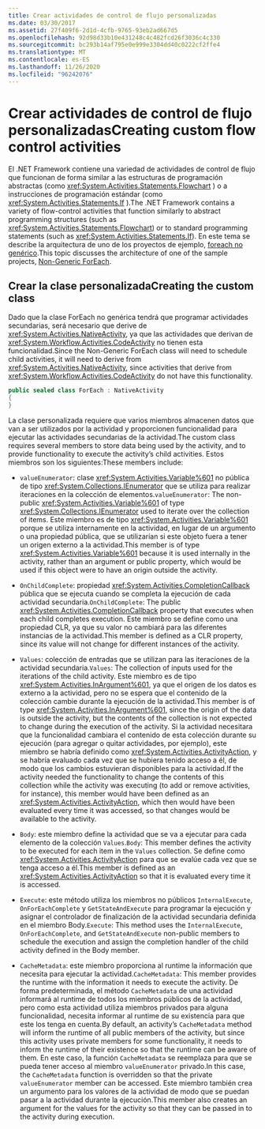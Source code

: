 ```yaml
---
title: Crear actividades de control de flujo personalizadas
ms.date: 03/30/2017
ms.assetid: 27f409f6-2d1d-4cfb-9765-93eb2ad667d5
ms.openlocfilehash: 92d98d33b10e431248c4c482fcd26f3036c4c330
ms.sourcegitcommit: bc293b14af795e0e999e3304dd40c0222cf2ffe4
ms.translationtype: MT
ms.contentlocale: es-ES
ms.lasthandoff: 11/26/2020
ms.locfileid: "96242076"
---
```

# <a name="creating-custom-flow-control-activities"></a><span data-ttu-id="db1bc-102">Crear actividades de control de flujo personalizadas</span><span class="sxs-lookup"><span data-stu-id="db1bc-102">Creating custom flow control activities</span></span>

<span data-ttu-id="db1bc-103">El .NET Framework contiene una variedad de actividades de control de flujo que funcionan de forma similar a las estructuras de programación abstractas (como <xref:System.Activities.Statements.Flowchart> ) o a instrucciones de programación estándar (como <xref:System.Activities.Statements.If> ).</span><span class="sxs-lookup"><span data-stu-id="db1bc-103">The .NET Framework contains a variety of flow-control activities that function similarly to abstract programming structures (such as <xref:System.Activities.Statements.Flowchart>)   or to standard programming statements (such as <xref:System.Activities.Statements.If>).</span></span> <span data-ttu-id="db1bc-104">En este tema se describe la arquitectura de uno de los proyectos de ejemplo, [foreach no genérico](./samples/non-generic-foreach.md).</span><span class="sxs-lookup"><span data-stu-id="db1bc-104">This topic discusses the architecture of one of the sample projects, [Non-Generic ForEach](./samples/non-generic-foreach.md).</span></span>  
  
## <a name="creating-the-custom-class"></a><span data-ttu-id="db1bc-105">Crear la clase personalizada</span><span class="sxs-lookup"><span data-stu-id="db1bc-105">Creating the custom class</span></span>  

 <span data-ttu-id="db1bc-106">Dado que la clase ForEach no genérica tendrá que programar actividades secundarias, será necesario que derive de <xref:System.Activities.NativeActivity>, ya que las actividades que derivan de <xref:System.Workflow.Activities.CodeActivity> no tienen esta funcionalidad.</span><span class="sxs-lookup"><span data-stu-id="db1bc-106">Since the Non-Generic ForEach class will need to schedule child activities, it will need to derive from <xref:System.Activities.NativeActivity>, since activities that derive from <xref:System.Workflow.Activities.CodeActivity> do not have this functionality.</span></span>  
  
```csharp  
public sealed class ForEach : NativeActivity  
{
}
```  
  
 <span data-ttu-id="db1bc-107">La clase personalizada requiere que varios miembros almacenen datos que van a ser utilizados por la actividad y proporcionen funcionalidad para ejecutar las actividades secundarias de la actividad.</span><span class="sxs-lookup"><span data-stu-id="db1bc-107">The custom class requires several members to store data being used by the activity, and to provide functionality to execute the activity’s child activities.</span></span> <span data-ttu-id="db1bc-108">Estos miembros son los siguientes:</span><span class="sxs-lookup"><span data-stu-id="db1bc-108">These members include:</span></span>  
  
- <span data-ttu-id="db1bc-109">`valueEnumerator`: clase <xref:System.Activities.Variable%601> no pública de tipo <xref:System.Collections.IEnumerator> que se utiliza para realizar iteraciones en la colección de elementos.</span><span class="sxs-lookup"><span data-stu-id="db1bc-109">`valueEnumerator`: The non-public <xref:System.Activities.Variable%601> of type <xref:System.Collections.IEnumerator> used to iterate over the collection of items.</span></span> <span data-ttu-id="db1bc-110">Este miembro es de tipo <xref:System.Activities.Variable%601> porque se utiliza internamente en la actividad, en lugar de un argumento o una propiedad pública, que se utilizarían si este objeto fuera a tener un origen externo a la actividad.</span><span class="sxs-lookup"><span data-stu-id="db1bc-110">This member is of type <xref:System.Activities.Variable%601> because it is used internally in the activity, rather than an argument or public property, which would be used if this object were to have an origin outside the activity.</span></span>  
  
- <span data-ttu-id="db1bc-111">`OnChildComplete`: propiedad <xref:System.Activities.CompletionCallback> pública que se ejecuta cuando se completa la ejecución de cada actividad secundaria.</span><span class="sxs-lookup"><span data-stu-id="db1bc-111">`OnChildComplete`: The public <xref:System.Activities.CompletionCallback> property that executes when each child completes execution.</span></span> <span data-ttu-id="db1bc-112">Este miembro se define como una propiedad CLR, ya que su valor no cambiará para las diferentes instancias de la actividad.</span><span class="sxs-lookup"><span data-stu-id="db1bc-112">This member is defined as a CLR property, since its value will not change for different instances of the activity.</span></span>  
  
- <span data-ttu-id="db1bc-113">`Values`: colección de entradas que se utilizan para las iteraciones de la actividad secundaria.</span><span class="sxs-lookup"><span data-stu-id="db1bc-113">`Values`: The collection of inputs used for the iterations of the child activity.</span></span> <span data-ttu-id="db1bc-114">Este miembro es de tipo <xref:System.Activities.InArgument%601>, ya que el origen de los datos es externo a la actividad, pero no se espera que el contenido de la colección cambie durante la ejecución de la actividad.</span><span class="sxs-lookup"><span data-stu-id="db1bc-114">This member is of type <xref:System.Activities.InArgument%601>, since the origin of the data is outside the activity, but the contents of the collection is not expected to change during the execution of the activity.</span></span> <span data-ttu-id="db1bc-115">Si la actividad necesitara que la funcionalidad cambiara el contenido de esta colección durante su ejecución (para agregar o quitar actividades, por ejemplo), este miembro se habría definido como <xref:System.Activities.ActivityAction>, y se habría evaluado cada vez que se hubiera tenido acceso a él, de modo que los cambios estuvieran disponibles para la actividad.</span><span class="sxs-lookup"><span data-stu-id="db1bc-115">If the activity needed the functionality to change the contents of this collection while the activity was executing (to add or remove activities, for instance), this member would have been defined as an <xref:System.Activities.ActivityAction>, which then would have been evaluated every time it was accessed, so that changes would be available to the activity.</span></span>  
  
- <span data-ttu-id="db1bc-116">`Body`: este miembro define la actividad que se va a ejecutar para cada elemento de la colección `Values`.</span><span class="sxs-lookup"><span data-stu-id="db1bc-116">`Body`: This member defines the activity to be executed for each item in the `Values` collection.</span></span> <span data-ttu-id="db1bc-117">Se define como <xref:System.Activities.ActivityAction> para que se evalúe cada vez que se tenga acceso a él.</span><span class="sxs-lookup"><span data-stu-id="db1bc-117">This member is defined as an <xref:System.Activities.ActivityAction> so that it is evaluated every time it is accessed.</span></span>  
  
- <span data-ttu-id="db1bc-118">`Execute`: este método utiliza los miembros no públicos `InternalExecute`, `OnForEachComplete` y `GetStateAndExecute` para programar la ejecución y asignar el controlador de finalización de la actividad secundaria definida en el miembro Body.</span><span class="sxs-lookup"><span data-stu-id="db1bc-118">`Execute`: This method uses the `InternalExecute`, `OnForEachComplete`, and `GetStateAndExecute` non-public members to schedule the execution and assign the completion handler of the child activity defined in the Body member.</span></span>  
  
- <span data-ttu-id="db1bc-119">`CacheMetadata`: este miembro proporciona al runtime la información que necesita para ejecutar la actividad.</span><span class="sxs-lookup"><span data-stu-id="db1bc-119">`CacheMetadata`: This member provides the runtime with the information it needs to execute the activity.</span></span> <span data-ttu-id="db1bc-120">De forma predeterminada, el método `CacheMetadata` de una actividad informará al runtime de todos los miembros públicos de la actividad, pero como esta actividad utiliza miembros privados para alguna funcionalidad, necesita informar al runtime de su existencia para que este los tenga en cuenta.</span><span class="sxs-lookup"><span data-stu-id="db1bc-120">By default, an activity’s `CacheMetadata` method will inform the runtime of all public members of the activity, but since this activity uses private members for some functionality, it needs to inform the runtime of their existence so that the runtime can be aware of them.</span></span> <span data-ttu-id="db1bc-121">En este caso, la función `CacheMetadata` se reemplaza para que se pueda tener acceso al miembro `valueEnumerator` privado.</span><span class="sxs-lookup"><span data-stu-id="db1bc-121">In this case, the `CacheMetadata` function is overridden so that the private `valueEnumerator` member can be accessed.</span></span> <span data-ttu-id="db1bc-122">Este miembro también crea un argumento para los valores de la actividad de modo que se puedan pasar a la actividad durante la ejecución.</span><span class="sxs-lookup"><span data-stu-id="db1bc-122">This member also creates an argument for the values for the activity so that they can be passed in to the activity during execution.</span></span>
